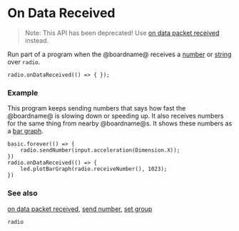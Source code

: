 # On Data Received

> Note: This API has been deprecated! Use [on data packet received](/reference/radio/on-data-packet-received) instead.

Run part of a program when the @boardname@ receives a
[number](/types/number) or [string](/types/string) over ``radio``.


```sig
radio.onDataReceived(() => { });
```

### Example

This program keeps sending numbers that says how fast the @boardname@ is
slowing down or speeding up.  It also receives numbers for the same
thing from nearby @boardname@s. It shows these numbers as a
[bar graph](/reference/led/plot-bar-graph).

```blocks
basic.forever(() => {
    radio.sendNumber(input.acceleration(Dimension.X));
})
radio.onDataReceived(() => {
    led.plotBarGraph(radio.receiveNumber(), 1023);
})
```

### See also

[on data packet received](/reference/radio/on-data-packet-received),
[send number](/reference/radio/send-number), [set group](/reference/radio/set-group)

```package
radio
```